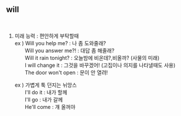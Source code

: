 ## will ##
<br>

1) 미래 능력 : 편안하게 부탁할때  
   ex ) Will you help me? : 나 좀 도와줄래?  
&nbsp;&nbsp;&nbsp;&nbsp;&nbsp;&nbsp;&nbsp;Will you answer me?! : 대답 좀 해줄래?  
&nbsp;&nbsp;&nbsp;&nbsp;&nbsp;&nbsp;&nbsp;Will it rain tonight? : 오늘밤에 비온데?,비올까? (사물의 미래)  
&nbsp;&nbsp;&nbsp;&nbsp;&nbsp;&nbsp;&nbsp;I will change it : 그것을 바꾸겠어! (고집이나 의지를 나타낼때도 사용)  
&nbsp;&nbsp;&nbsp;&nbsp;&nbsp;&nbsp;&nbsp;The door won't open : 문이 안 열려!  

    ex ) 가볍게 툭 던지는 뉘앙스  
&nbsp;&nbsp;&nbsp;&nbsp;&nbsp;&nbsp;&nbsp;I'll do it : 내가 할께  
&nbsp;&nbsp;&nbsp;&nbsp;&nbsp;&nbsp;&nbsp;I'll go : 내가 갈께  
&nbsp;&nbsp;&nbsp;&nbsp;&nbsp;&nbsp;&nbsp;He'll come : 걔 올꺼야



